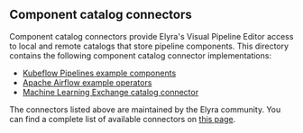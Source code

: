 ## Component catalog connectors

Component catalog connectors provide Elyra's Visual Pipeline Editor access to local and remote catalogs that store pipeline components. This directory contains the following component catalog connector implementations:
- [Kubeflow Pipelines example components](kfp-example-components-connector)
- [Apache Airflow example operators](airflow-example-components-connector)
- [Machine Learning Exchange catalog connector](mlx-connector)

The connectors listed above are maintained by the Elyra community. You can find a complete list of available connectors on [this page](connector-directory.md).
